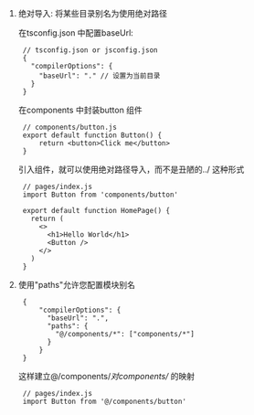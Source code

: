 1. 绝对导入: 将某些目录别名为使用绝对路径

    在tsconfig.json 中配置baseUrl:

        // tsconfig.json or jsconfig.json
        {
          "compilerOptions": {
            "baseUrl": "." // 设置为当前目录
          }
        }
    
    在components 中封装button 组件

        // components/button.js
        export default function Button() {
            return <button>Click me</button>
        }
    
    引入组件，就可以使用绝对路径导入，而不是丑陋的../ 这种形式

        // pages/index.js
        import Button from 'components/button'

        export default function HomePage() {
          return (
            <>
              <h1>Hello World</h1>
              <Button />
            </>
          )
        }

2. 使用"paths"允许您配置模块别名

        {
            "compilerOptions": {
              "baseUrl": ".",
              "paths": {
                "@/components/*": ["components/*"]
              }
            }
        }
    
    这样建立@/components/*对components/* 的映射

        // pages/index.js
        import Button from '@/components/button'